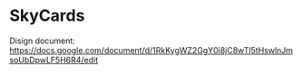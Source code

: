 # SkyCards
Disign document: https://docs.google.com/document/d/1RkKygWZ2GgY0i8jC8wTl5tHswlnJmsoUbDpwLF5H6R4/edit
